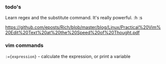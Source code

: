 ### todo's 
Learn regex and the substitute command. It's really powerful. :h :s

https://github.com/eposts/Rich/blob/master/blog/Linux/Practical%20Vim%20Edit%20Text%20at%20the%20Speed%20of%20Thought.pdf

### vim commands
`:={expression}` - calculate the expression, or print a variable
